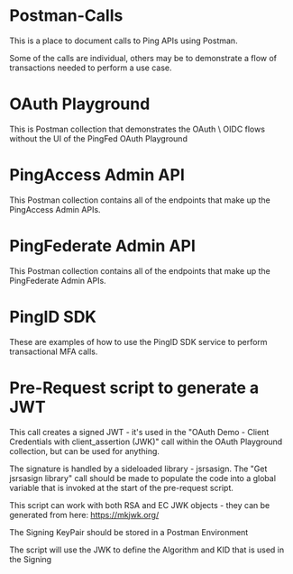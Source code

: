 # Postman-Calls

This is a place to document calls to Ping APIs using Postman.

Some of the calls are individual, others may be to demonstrate a flow of transactions needed to perform a use case.

# OAuth Playground

This is Postman collection that demonstrates the OAuth \ OIDC flows without the UI of the PingFed OAuth Playground

# PingAccess Admin API

This Postman collection contains all of the endpoints that make up the PingAccess Admin APIs.

# PingFederate Admin API

This Postman collection contains all of the endpoints that make up the PingFederate Admin APIs.

# PingID SDK

These are examples of how to use the PingID SDK service to perform transactional MFA calls.

# Pre-Request script to generate a JWT

This call creates a signed JWT - it's used in the "OAuth Demo - Client Credentials with client_assertion (JWK)" call within the OAuth Playground collection, but can be used for anything.

The signature is handled by a sideloaded library - jsrsasign. The "Get jsrsasign library" call should be made to populate the code into a global variable that is invoked at the start of the pre-request script.

This script can work with both RSA and EC JWK objects - they can be generated from here:
https://mkjwk.org/

The Signing KeyPair should be stored in a Postman Environment

The script will use the JWK to define the Algorithm and KID that is used in the Signing
